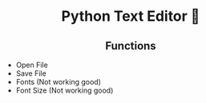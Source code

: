 <h1 align="center" id="title">Python Text Editor 📒</h1>
<h2 align='center'>Functions</h2>
 <ul>
  <li>Open File</li>
  <li>Save File</li>
  <li>Fonts (Not working good)</li>
  <li>Font Size (Not working good)</li>
</ul> 
